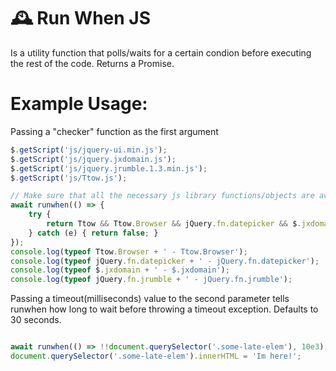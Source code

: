 🕰️ Run When JS
===========
Is a utility function that polls/waits for a certain condion before executing the rest of the code. Returns a Promise.


Example Usage:
==============
Passing a "checker" function as the first argument
```javascript
$.getScript('js/jquery-ui.min.js');
$.getScript('js/jquery.jxdomain.js');
$.getScript('js/jquery.jrumble.1.3.min.js');
$.getScript('js/Ttow.js');

// Make sure that all the necessary js library functions/objects are available before proceeding.
await runwhen(() => {
	try {
		return Ttow && Ttow.Browser && jQuery.fn.datepicker && $.jxdomain && jQuery.fn.jrumble;
	} catch (e) { return false; }
});
console.log(typeof Ttow.Browser + ' - Ttow.Browser');
console.log(typeof jQuery.fn.datepicker + ' - jQuery.fn.datepicker');
console.log(typeof $.jxdomain + ' - $.jxdomain');
console.log(typeof jQuery.fn.jrumble + ' - jQuery.fn.jrumble');	
```

Passing a timeout(milliseconds) value to the second parameter tells runwhen how long to wait before throwing a timeout exception. Defaults to 30 seconds.
```javascript

await runwhen(() => !!document.querySelector('.some-late-elem'), 10e3);
document.querySelector('.some-late-elem').innerHTML = 'Im here!';
```

